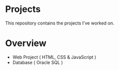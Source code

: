 # Projects

This repository contains the projects I've worked on.

# Overview 

- Web Project ( HTML, CSS & JavaScript )
- Database ( Oracle SQL )
